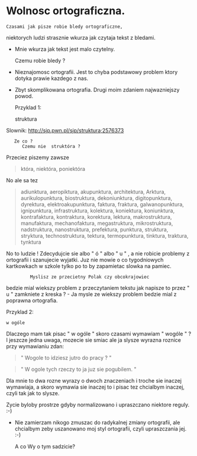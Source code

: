 

# Wolnosc ortograficzna.



    Czasami jak pisze robie bledy ortograficzne,
niektorych ludzi strasznie wkurza jak czytaja tekst z bledami.
 - Mnie wkurza jak tekst jest malo czytelny.

    Czemu robie bledy ?
- Nieznajomosc ortografii.
  Jest to chyba podstawowy problem ktory dotyka prawie
  kazdego z nas.
- Zbyt skomplikowana ortografia.
  Drugi moim zdaniem najwazniejszy powod.

  Przyklad 1: 

    struktura


Slownik:
http://sjp.pwn.pl/sjp/struktura;2576373

       Ze co ?
          Czemu nie  struktóra ? 
Przeciez piszemy zawsze


>    która, niektóra, poniektóra

No ale sa tez



>    adiunktura, aeropiktura, akupunktura, architektura, Arktura, aurikulopunktura, biostruktura, dekoniunktura, digitopunktura, dyrektura, elektroakupunktura, faktura, fraktura, galwanopunktura, ignipunktura, infrastruktura, kolektura, koniektura, koniunktura, kontrafaktura, kontraktura, korektura, lektura, makrostruktura, manufaktura, mechanofaktura, megastruktura, mikrostruktura, nadstruktura, nanostruktura, prefektura, punktura, struktura, stryktura, technostruktura, tektura, termopunktura, tinktura, traktura, tynktura


No to ludzie ! Zdecydujcie sie albo " ó " albo " u " ,
a nie robicie problemy z ortografii i szanujecie wyjatki.
      Juz nie mowie o co tygodniowych kartkowkach w szkole tylko po to by zapamietac slowka na pamiec.

             Myslisz ze przecietny Polak czy obcokrajowiec
  bedzie mial wiekszy problem z przeczytaniem tekstu jak napisze to przez " u " zamkniete z kreska ?
               -  Ja mysle ze wiekszy problem bedzie mial 
                  z poprawna ortografia.


  Przyklad 2:

    w ogóle

  Dlaczego mam tak pisac " w ogóle " 
    skoro czasami wymawiam  " wogóle " ?
 I jeszcze jedna uwaga, mozecie sie smiac ale ja slysze
    wyrazna roznice przy wymawianiu zdan:

> " Wogole to idziesz jutro do pracy ? "

> " W ogole tych rzeczy to ja juz sie pogubilem. "

Dla mnie to dwa rozne wyrazy o dwoch znaczeniach i 
troche sie inaczej wymawiaja, a skoro wymawia sie inaczej
to i pisac tez chcialbym inaczej, czyli tak jak to slysze.

Zycie byloby prostrze gdyby normalizowano i upraszczano niektore reguly. :-)
  - Nie zamierzam nikogo zmuszac do radykalnej zmiany ortografii,
ale chcialbym zeby uszanowano moj styl ortografii,
 czyli upraszczania jej.    :-)

    A co Wy o tym sadzicie? 
